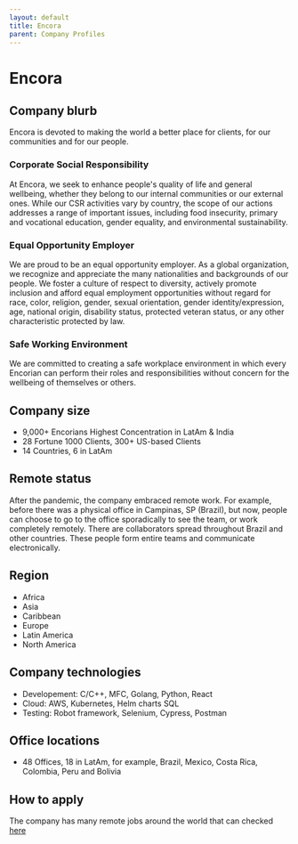 ```yaml
---
layout: default
title: Encora
parent: Company Profiles
---
```


# Encora

## Company blurb

Encora is devoted to making the world a better place for clients, for our communities and for our people.

### Corporate Social Responsibility
At Encora, we seek to enhance people's quality of life and general wellbeing, whether they belong to our internal communities or our external ones. While our CSR activities vary by country, the scope of our actions addresses a range of important issues, including food insecurity, primary and vocational education, gender equality, and environmental sustainability.

### Equal Opportunity Employer
We are proud to be an equal opportunity employer. As a global organization, we recognize and appreciate the many nationalities and backgrounds of our people. We foster a culture of respect to diversity, actively promote inclusion and afford equal employment opportunities without regard for race, color, religion, gender, sexual orientation, gender identity/expression, age, national origin, disability status, protected veteran status, or any other characteristic protected by law.

### Safe Working Environment
We are committed to creating a safe workplace environment in which every Encorian can perform their roles and responsibilities without concern for the wellbeing of themselves or others.

## Company size
- 9,000+ Encorians Highest Concentration in LatAm & India
- 28 Fortune 1000 Clients, 300+ US-based
Clients
- 14 Countries, 6 in LatAm

## Remote status
After the pandemic, the company embraced remote work. For example, before there was a physical office in Campinas, SP (Brazil), but now, people can choose to go to the office sporadically to see the team, or work completely remotely. There are collaborators spread throughout Brazil and other countries. These people form entire teams and communicate electronically.

## Region
* Africa
* Asia
* Caribbean
* Europe
* Latin America
* North America

## Company technologies

- Developement: C/C++, MFC, Golang, Python, React
- Cloud: AWS, Kubernetes, Helm charts SQL
- Testing: Robot framework, Selenium, Cypress, Postman

## Office locations

- 48 Offices, 18 in LatAm, for example, Brazil, Mexico, Costa Rica, Colombia, Peru and Bolivia

## How to apply

The company has many remote jobs around the world that can checked [here](https://careers.encora.com/find-more-than-job)